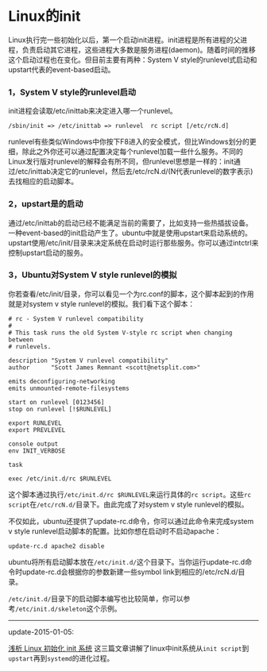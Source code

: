 Linux的init
======

Linux执行完一些初始化以后，第一个启动init进程。init进程是所有进程的父进程，负责启动其它进程，这些进程大多数是服务进程(daemon)。随着时间的推移这个启动过程也在变化。但目前主要有两种：System V style的runlevel式启动和upstart代表的event-based启动。

### 1，System V style的runlevel启动

init进程会读取/etc/inittab来决定进入哪一个runlevel。

`/sbin/init => /etc/inittab => runlevel  rc script [/etc/rcN.d]`

runlevel有些类似Windows中你按下F8进入的安全模式，但比Windows划分的更细，除此之外你还可以通过配置决定每个runlevel加载一些什么服务。不同的Linux发行版对runlevel的解释会有所不同，但runlevel思想是一样的：init通过/etc/inittab决定它的runlevel，然后去/etc/rcN.d/(N代表runlevel的数字表示)去找相应的启动脚本。

### 2，upstart是的启动

通过/etc/inittab的启动已经不能满足当前的需要了，比如支持一些热插拔设备。一种event-based的init启动产生了。ubuntu中就是使用upstart来启动系统的。upstart使用/etc/init/目录来决定系统在启动时运行那些服务。你可以通过intctrl来控制upstart启动的服务。

### 3，Ubuntu对System V style runlevel的模拟

你若查看/etc/init/目录，你可以看见一个为rc.conf的脚本，这个脚本起到的作用就是对system v style runlevel的模拟。我们看下这个脚本：

```text
# rc - System V runlevel compatibility
#
# This task runs the old System V-style rc script when changing between
# runlevels.
 
description "System V runlevel compatibility"
author      "Scott James Remnant <scott@netsplit.com>"
 
emits deconfiguring-networking
emits unmounted-remote-filesystems
 
start on runlevel [0123456]
stop on runlevel [!$RUNLEVEL]
 
export RUNLEVEL
export PREVLEVEL
 
console output
env INIT_VERBOSE
 
task
 
exec /etc/init.d/rc $RUNLEVEL
```

这个脚本通过执行`/etc/init.d/rc $RUNLEVEL`来运行具体的`rc script`。这些`rc script`在`/etc/rcN.d/`目录下。由此完成了对system v style runlevel的模拟。

不仅如此，ubuntu还提供了update-rc.d命令，你可以通过此命令来完成system v style runlevel启动脚本的配置。比如你想在启动时不启动apache：

`update-rc.d apache2 disable`

ubuntu将所有启动脚本放在`/etc/init.d/`这个目录下。当你运行update-rc.d命令时update-rc.d会根据你的参数新建一些symbol link到相应的/etc/rcN.d/目录。

`/etc/init.d/`目录下的启动脚本编写也比较简单，你可以参考`/etc/init.d/skeleton`这个示例。

---

update-2015-01-05:

[浅析 Linux 初始化 init 系统](http://www.ibm.com/developerworks/cn/linux/1407_liuming_init1/index.html) 
这三篇文章讲解了linux中init系统从`init script`到`upstart`再到`systemd`的进化过程。
